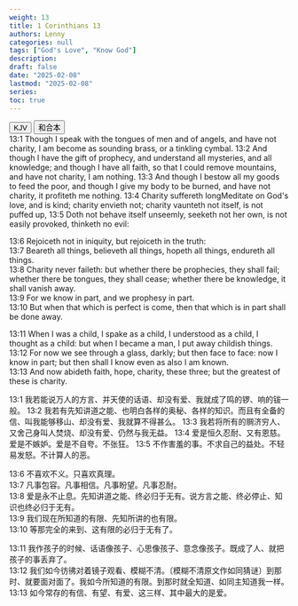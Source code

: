 ```yaml
---
weight: 13
title: 1 Corinthians 13
authors: Lenny
categories: null
tags: ["God's Love", "Know God"]
description: 
draft: false
date: "2025-02-08"
lastmod: "2025-02-08"
series:
toc: true
---
```


<!--more-->



<!-- Tab links -->
<div class="tab">
  <button class="tablinks active" onclick="tablabel(event, 'english')">KJV</button>
  <button class="tablinks" onclick="tablabel(event, 'chinese')">和合本</button>
  
</div>

<!-- Tab content -->
<div id="english" class="tabcontent" style="display:block">
13:1 Though I speak with the tongues of men and of angels, and have not charity, I am become as sounding brass, or a tinkling cymbal.  
13:2 And though I have the gift of prophecy, and understand all mysteries, and all knowledge; and though I have all faith, so that I could remove mountains, and have not charity, I am nothing.  
13:3 And though I bestow all my goods to feed the poor, and though I give my body to be burned, and have not charity, it profiteth me nothing.  
13:4 Charity suffereth long<label class="margin-toggle sidenote-number"></label><span class="sidenote">Meditate on God's love</span>, and is kind; charity envieth not; charity vaunteth not itself, is not puffed up,  
13:5 Doth not behave itself unseemly, seeketh not her own, is not easily provoked, thinketh no evil:  

13:6 Rejoiceth not in iniquity, but rejoiceth in the truth:  
13:7 Beareth all things, believeth all things, hopeth all things, endureth all things.  
13:8 Charity never faileth: but whether there be prophecies, they shall fail; whether there be tongues, they shall cease; whether there be knowledge, it shall vanish away.  
13:9 For we know in part, and we prophesy in part.  
13:10 But when that which is perfect is come, then that which is in part shall be done away.  

13:11 When I was a child, I spake as a child, I understood as a child, I thought as a child: but when I became a man, I put away childish things.  
13:12 For now we see through a glass, darkly; but then face to face: now I know in part; but then shall I know even as also I am known.  
13:13 And now abideth faith, hope, charity, these three; but the greatest of these is charity. 
</div>

<div id="chinese" class="tabcontent">
13:1 我若能说万人的方言、并天使的话语、却没有爱、我就成了鸣的锣、响的钹一般。  
13:2 我若有先知讲道之能、也明白各样的奥秘、各样的知识。而且有全备的信、叫我能够移山、却没有爱、我就算不得甚么。  
13:3 我若将所有的赒济穷人、又舍己身叫人焚烧、却没有爱、仍然与我无益。  
13:4 爱是恒久忍耐、又有恩慈。爱是不嫉妒。爱是不自夸。不张狂。  
13:5 不作害羞的事。不求自己的益处。不轻易发怒。不计算人的恶。  

13:6 不喜欢不义。只喜欢真理。  
13:7 凡事包容。凡事相信。凡事盼望。凡事忍耐。  
13:8 爱是永不止息。先知讲道之能、终必归于无有。说方言之能、终必停止、知识也终必归于无有。  
13:9 我们现在所知道的有限、先知所讲的也有限。  
13:10 等那完全的来到、这有限的必归于无有了。  

13:11 我作孩子的时候、话语像孩子、心思像孩子、意念像孩子。既成了人、就把孩子的事丢弃了。  
13:12 我们如今彷彿对着镜子观看、模糊不清。〔模糊不清原文作如同猜谜〕到那时、就要面对面了。我如今所知道的有限。到那时就全知道、如同主知道我一样。  
13:13 如今常存的有信、有望、有爱、这三样、其中最大的是爱。  

</div>